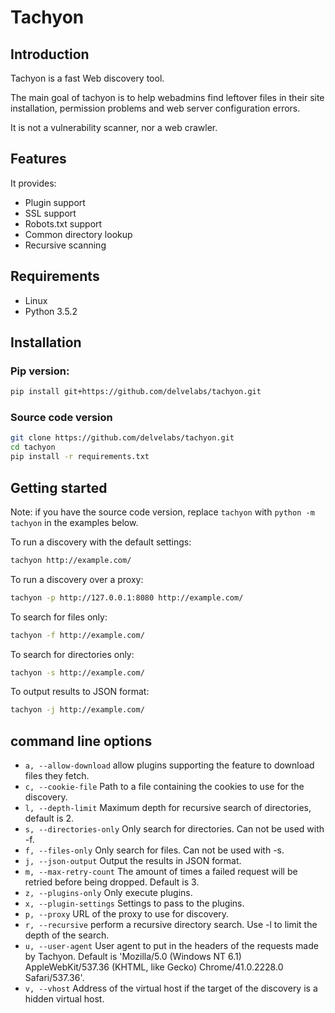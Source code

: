 # Tachyon

## Introduction

Tachyon is a fast Web discovery tool.

The main goal of tachyon is to help webadmins find leftover files in their
site installation, permission problems and web server configuration errors.

It is not a vulnerability scanner, nor a web crawler.

## Features

It provides:
 - Plugin support
 - SSL support
 - Robots.txt support
 - Common directory lookup
 - Recursive scanning

## Requirements    

- Linux
- Python 3.5.2

## Installation

### Pip version:

```bash
pip install git+https://github.com/delvelabs/tachyon.git
```

### Source code version

```bash
git clone https://github.com/delvelabs/tachyon.git
cd tachyon
pip install -r requirements.txt
```

## Getting started

Note: if you have the source code version, replace ```tachyon``` with ```python -m tachyon``` in the examples below.

To run a discovery with the default settings:
```bash
tachyon http://example.com/
```

To run a discovery over a proxy:
```bash
tachyon -p http://127.0.0.1:8080 http://example.com/
```

To search for files only:
```bash
tachyon -f http://example.com/
```

To search for directories only:
```bash
tachyon -s http://example.com/
```

To output results to JSON format:
```bash
tachyon -j http://example.com/
```

## command line options

* ```a, --allow-download``` allow plugins supporting the feature to download files they fetch.
* ```c, --cookie-file``` Path to a file containing the cookies to use for the discovery.
* ```l, --depth-limit``` Maximum depth for recursive search of directories, default is 2.
* ```s, --directories-only``` Only search for directories. Can not be used with -f.
* ```f, --files-only``` Only search for files. Can not be used with -s.
* ```j, --json-output``` Output the results in JSON format.
* ```m, --max-retry-count``` The amount of times a failed request will be retried before being dropped. Default is 3.
* ```z, --plugins-only``` Only execute plugins.
* ```x, --plugin-settings``` Settings to pass to the plugins.
* ```p, --proxy``` URL of the proxy to use for discovery.
* ```r, --recursive``` perform a recursive directory search. Use -l to limit the depth of the search.
* ```u, --user-agent``` User agent to put in the headers of the requests made by Tachyon. Default is 'Mozilla/5.0 
    (Windows NT 6.1) AppleWebKit/537.36 (KHTML, like Gecko) Chrome/41.0.2228.0 Safari/537.36'.
* ```v, --vhost``` Address of the virtual host if the target of the discovery is a hidden virtual host.
